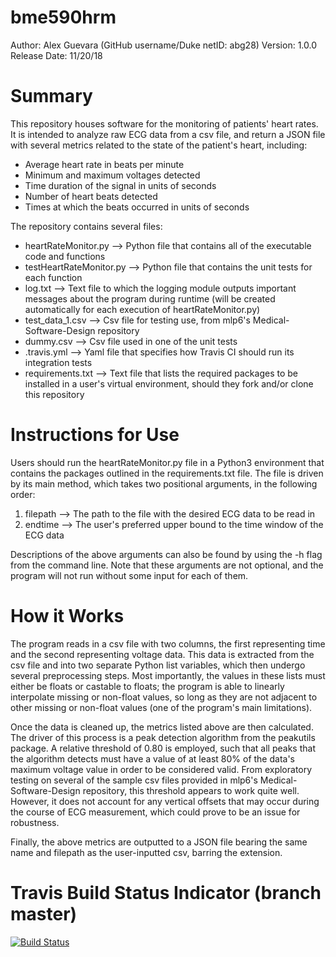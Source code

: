 # bme590hrm
Author: Alex Guevara (GitHub username/Duke netID: abg28)
Version: 1.0.0 
Release Date: 11/20/18

# Summary
This repository houses software for the monitoring of patients' heart rates.  It is intended to analyze raw ECG data from a csv file, and return a JSON file with several metrics related to the state of the patient's heart, including:

* Average heart rate in beats per minute
* Minimum and maximum voltages detected
* Time duration of the signal in units of seconds
* Number of heart beats detected
* Times at which the beats occurred in units of seconds

The repository contains several files:

* heartRateMonitor.py --> Python file that contains all of the executable code and functions
* testHeartRateMonitor.py --> Python file that contains the unit tests for each function
* log.txt --> Text file to which the logging module outputs important messages about the program during runtime (will be created automatically for each execution of heartRateMonitor.py)
* test_data_1.csv --> Csv file for testing use, from mlp6's Medical-Software-Design repository
* dummy.csv --> Csv file used in one of the unit tests
* .travis.yml --> Yaml file that specifies how Travis CI should run its integration tests
* requirements.txt --> Text file that lists the required packages to be installed in a user's virtual environment, should they fork and/or clone this repository

# Instructions for Use
Users should run the heartRateMonitor.py file in a Python3 environment that contains the packages outlined in the requirements.txt file.  The file is driven by its main method, which takes two positional arguments, in the following order:

1. filepath --> The path to the file with the desired ECG data to be read in
2. endtime --> The user's preferred upper bound to the time window of the ECG data

Descriptions of the above arguments can also be found by using the -h flag from the command line.  Note that these arguments are not optional, and the program will not run without some input for each of them.

# How it Works
The program reads in a csv file with two columns, the first representing time and the second representing voltage data.  This data is extracted from the csv file and into two separate Python list variables, which then undergo several preprocessing steps.  Most importantly, the values in these lists must either be floats or castable to floats; the program is able to linearly interpolate missing or non-float values, so long as they are not adjacent to other missing or non-float values (one of the program's main limitations).

Once the data is cleaned up, the metrics listed above are then calculated.  The driver of this process is a peak detection algorithm from the peakutils package.  A relative threshold of 0.80 is employed, such that all peaks that the algorithm detects must have a value of at least 80% of the data's maximum voltage value in order to be considered valid.  From exploratory testing on several of the sample csv files provided in mlp6's Medical-Software-Design repository, this threshold appears to work quite well.  However, it does not account for any vertical offsets that may occur during the course of ECG measurement, which could prove to be an issue for robustness.

Finally, the above metrics are outputted to a JSON file bearing the same name and filepath as the user-inputted csv, barring the extension.

# Travis Build Status Indicator (branch master)
[![Build Status](https://travis-ci.org/abg28/bme590hrm.svg?branch=master)](https://travis-ci.org/abg28/bme590hrm)
